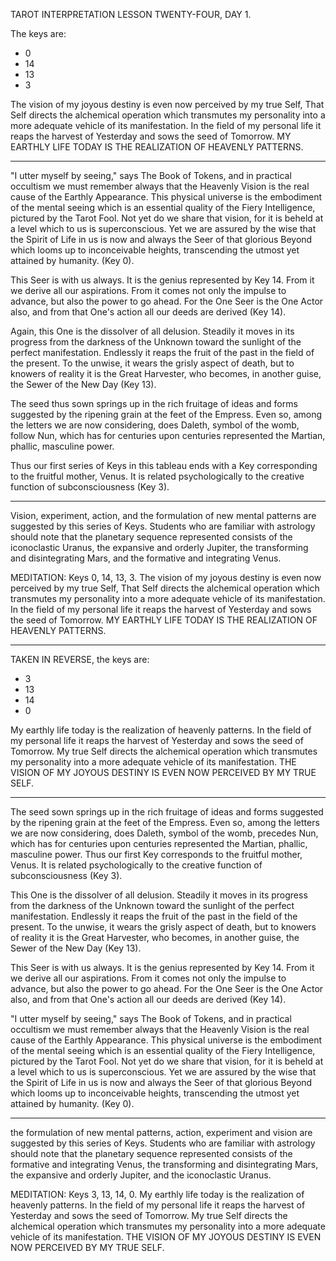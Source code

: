 TAROT INTERPRETATION
LESSON TWENTY-FOUR, DAY 1.

The keys are:

-  0
- 14
- 13
-  3

The vision of my joyous destiny is even now perceived by my true Self, That Self directs the alchemical operation which transmutes my personality into a more adequate vehicle of its manifestation. In the field of my personal life it reaps the harvest of Yesterday and sows the seed of Tomorrow. MY EARTHLY LIFE TODAY IS THE REALIZATION OF HEAVENLY PATTERNS.

---

"I utter myself by seeing," says The Book of Tokens, and in practical occultism we must remember always that the Heavenly Vision is the real cause of the Earthly Appearance. This physical universe is the embodiment of the mental seeing which is an essential quality of the Fiery Intelligence, pictured by the Tarot Fool. Not yet do we share that vision, for it is beheld at a level which to us is superconscious. Yet we are assured by the wise that the Spirit of Life in us is now and always the Seer of that glorious Beyond which looms up to inconceivable heights, transcending the utmost yet attained by humanity. (Key 0).

This Seer is with us always. It is the genius represented by Key 14. From it we derive all our aspirations. From it comes not only the impulse to advance, but also the power to go ahead. For the One Seer is the One Actor also, and from that One's action all our deeds are derived (Key 14).

Again, this One is the dissolver of all delusion. Steadily it moves in its progress from the darkness of the Unknown toward the sunlight of the perfect manifestation. Endlessly it reaps the fruit of the past in the field of the present. To the unwise, it wears the grisly aspect of death, but to knowers of reality it is the Great Harvester, who becomes, in another guise, the Sewer of the New Day (Key 13).

The seed thus sown springs up in the rich fruitage of ideas and forms suggested by the ripening grain at the feet of the Empress. Even so, among the letters we are now considering, does Daleth, symbol of the womb, follow Nun, which has for centuries upon centuries represented the Martian, phallic, masculine power.

Thus our first series of Keys in this tableau ends with a Key corresponding to the fruitful mother, Venus. It is related psychologically to the creative function of subconsciousness (Key 3).

---

Vision, experiment, action, and the formulation of new mental patterns are suggested by this series of Keys. Students who are familiar with astrology should note that the planetary sequence represented consists of the iconoclastic Uranus, the expansive and orderly Jupiter, the transforming and disintegrating Mars, and the formative and integrating Venus.

MEDITATION: Keys 0, 14, 13, 3. The vision of my joyous destiny is even now perceived by my true Self, That Self directs the alchemical operation which transmutes my personality into a more adequate vehicle of its manifestation. In the field of my personal life it reaps the harvest of Yesterday and sows the seed of Tomorrow. MY EARTHLY LIFE TODAY IS THE REALIZATION OF HEAVENLY PATTERNS.

---

TAKEN IN REVERSE, the keys are:

-  3
- 13
- 14
-  0

My earthly life today is the realization of heavenly patterns. In the field of my personal life it reaps the harvest of Yesterday and sows the seed of Tomorrow. My true Self directs the alchemical operation which transmutes my personality into a more adequate vehicle of its manifestation. THE VISION OF MY JOYOUS DESTINY IS EVEN NOW PERCEIVED BY MY TRUE SELF.

---

The seed sown springs up in the rich fruitage of ideas and forms suggested by the ripening grain at the feet of the Empress. Even so, among the letters we are now considering, does Daleth, symbol of the womb, precedes Nun, which has for centuries upon centuries represented the Martian, phallic, masculine power. Thus our first Key corresponds to the fruitful mother, Venus. It is related psychologically to the creative function of subconsciousness (Key 3).

This One is the dissolver of all delusion. Steadily it moves in its progress from the darkness of the Unknown toward the sunlight of the perfect manifestation. Endlessly it reaps the fruit of the past in the field of the present. To the unwise, it wears the grisly aspect of death, but to knowers of reality it is the Great Harvester, who becomes, in another guise, the Sewer of the New Day (Key 13).

This Seer is with us always. It is the genius represented by Key 14. From it we derive all our aspirations. From it comes not only the impulse to advance, but also the power to go ahead. For the One Seer is the One Actor also, and from that One's action all our deeds are derived (Key 14).

"I utter myself by seeing," says The Book of Tokens, and in practical occultism we must remember always that the Heavenly Vision is the real cause of the Earthly Appearance. This physical universe is the embodiment of the mental seeing which is an essential quality of the Fiery Intelligence, pictured by the Tarot Fool. Not yet do we share that vision, for it is beheld at a level which to us is superconscious. Yet we are assured by the wise that the Spirit of Life in us is now and always the Seer of that glorious Beyond which looms up to inconceivable heights, transcending the utmost yet attained by humanity. (Key 0).

---

the formulation of new mental patterns, action, experiment and vision are suggested by this series of Keys. Students who are familiar with astrology should note that the planetary sequence represented consists of the formative and integrating Venus, the transforming and disintegrating Mars, the expansive and orderly Jupiter, and the iconoclastic Uranus.

MEDITATION: Keys 3, 13, 14, 0. My earthly life today is the realization of heavenly patterns. In the field of my personal life it reaps the harvest of Yesterday and sows the seed of Tomorrow. My true Self directs the alchemical operation which transmutes my personality into a more adequate vehicle of its manifestation. THE VISION OF MY JOYOUS DESTINY IS EVEN NOW PERCEIVED BY MY TRUE SELF.
